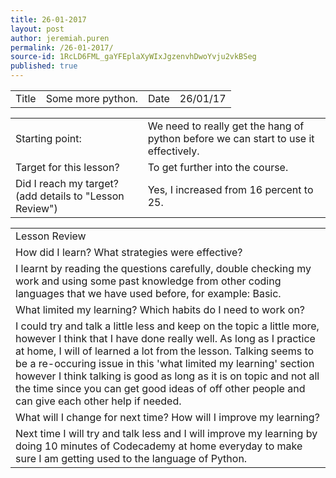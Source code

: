 ```yaml
---
title: 26-01-2017
layout: post
author: jeremiah.puren
permalink: /26-01-2017/
source-id: 1RcLD6FML_gaYFEplaXyWIxJgzenvhDwoYvju2vkBSeg
published: true
---
```

<table>
  <tr>
    <td>Title</td>
    <td>Some more python.</td>
    <td>Date</td>
    <td>26/01/17</td>
  </tr>
</table>


<table>
  <tr>
    <td>Starting point:</td>
    <td>We need to really get the hang of python before we can start to use it effectively.</td>
  </tr>
  <tr>
    <td>Target for this lesson?</td>
    <td>To get further into the course.</td>
  </tr>
  <tr>
    <td>Did I reach my target? 
(add details to "Lesson Review")</td>
    <td>Yes, I increased from 16 percent to 25.</td>
  </tr>
</table>


<table>
  <tr>
    <td>Lesson Review</td>
  </tr>
  <tr>
    <td>How did I learn? What strategies were effective? </td>
  </tr>
  <tr>
    <td>I learnt by reading the questions carefully, double checking my work and using some past knowledge from other coding languages that we have used before, for example: Basic.</td>
  </tr>
  <tr>
    <td>What limited my learning? Which habits do I need to work on? </td>
  </tr>
  <tr>
    <td>I could try and talk a little less and keep on the topic a little more, however I think that I have done really well. As long as I practice at home, I will of learned a lot from the lesson. Talking seems to be a re-occuring issue in this 'what limited my learning' section however I think talking is good as long as it is on topic and not all the time since you can get good ideas of off other people and can give each other help if needed.</td>
  </tr>
  <tr>
    <td>What will I change for next time? How will I improve my learning?</td>
  </tr>
  <tr>
    <td>Next time I will try and talk less and I will improve my learning by doing 10 minutes of Codecademy at home everyday to make sure I am getting used to the language of Python.</td>
  </tr>
</table>



